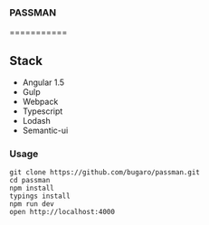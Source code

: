 ### PASSMAN
===========
## Stack

* Angular 1.5
* Gulp
* Webpack
* Typescript
* Lodash
* Semantic-ui

### Usage

```
git clone https://github.com/bugaro/passman.git
cd passman
npm install
typings install
npm run dev
open http://localhost:4000
```


